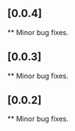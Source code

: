 
## [0.0.4]
** Minor bug fixes.

## [0.0.3]
** Minor bug fixes.

## [0.0.2]
** Minor bug fixes.





